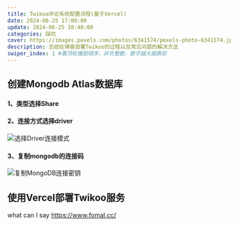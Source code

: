 ```yaml
---
title: Twikoo评论系统配置流程(基于Vercel)
date: 2024-06-25 17:00:00
update: 2024-06-25 20:48:00
categories: 踩坑
cover: https://images.pexels.com/photos/6341574/pexels-photo-6341574.jpeg?auto=compress&cs=tinysrgb&w=600&lazy=load
description: 总结在博客部署Twikoo的过程以及常见问题的解决方法
swiper_index: 1 #置顶轮播图顺序，非负整数，数字越大越靠前
---
```

## 创建Mongodb Atlas数据库
#### 1、类型选择Share

#### 2、连接方式选择driver

![选择Driver连接模式](https://cdn.statically.io/gh/IJJNPY/Picture_bed/main/img/Mongodb%E8%BF%9E%E6%8E%A5%E6%96%B9%E5%BC%8F%E9%80%89%E6%8B%A9.png)

#### 3、复制mongodb的连接码

![复制MongoDB连接密钥](https://cdn.statically.io/gh/IJJNPY/Picture_bed/main/img/Mongodb%E8%BF%9E%E6%8E%A5%E5%AF%86%E9%92%A5.png)

## 使用Vercel部署Twikoo服务



what can I say
https://www.fomal.cc/
